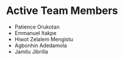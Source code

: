 # Active Team Members
- Patience Orukotan
- Emmanuel Itakpe
- Hiwot Zelalem Mengistu
- Agbonhin Adedamola
- Jamilu Jibrilla
